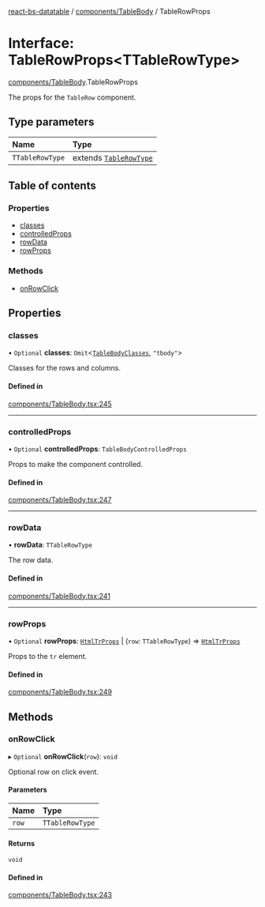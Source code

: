 [react-bs-datatable](../README.md) / [components/TableBody](../modules/components_TableBody.md) / TableRowProps

# Interface: TableRowProps<TTableRowType\>

[components/TableBody](../modules/components_TableBody.md).TableRowProps

The props for the `TableRow` component.

## Type parameters

| Name | Type |
| :------ | :------ |
| `TTableRowType` | extends [`TableRowType`](../modules/helpers_types.md#tablerowtype) |

## Table of contents

### Properties

- [classes](components_TableBody.TableRowProps.md#classes)
- [controlledProps](components_TableBody.TableRowProps.md#controlledprops)
- [rowData](components_TableBody.TableRowProps.md#rowdata)
- [rowProps](components_TableBody.TableRowProps.md#rowprops)

### Methods

- [onRowClick](components_TableBody.TableRowProps.md#onrowclick)

## Properties

### classes

• `Optional` **classes**: `Omit`<[`TableBodyClasses`](components_TableBody.TableBodyClasses.md), ``"tbody"``\>

Classes for the rows and columns.

#### Defined in

[components/TableBody.tsx:245](https://github.com/imballinst/react-bs-datatable/blob/cc33b67/src/components/TableBody.tsx#L245)

___

### controlledProps

• `Optional` **controlledProps**: `TableBodyControlledProps`

Props to make the component controlled.

#### Defined in

[components/TableBody.tsx:247](https://github.com/imballinst/react-bs-datatable/blob/cc33b67/src/components/TableBody.tsx#L247)

___

### rowData

• **rowData**: `TTableRowType`

The row data.

#### Defined in

[components/TableBody.tsx:241](https://github.com/imballinst/react-bs-datatable/blob/cc33b67/src/components/TableBody.tsx#L241)

___

### rowProps

• `Optional` **rowProps**: [`HtmlTrProps`](../modules/components_TableBody.md#htmltrprops) \| (`row`: `TTableRowType`) => [`HtmlTrProps`](../modules/components_TableBody.md#htmltrprops)

Props to the `tr` element.

#### Defined in

[components/TableBody.tsx:249](https://github.com/imballinst/react-bs-datatable/blob/cc33b67/src/components/TableBody.tsx#L249)

## Methods

### onRowClick

▸ `Optional` **onRowClick**(`row`): `void`

Optional row on click event.

#### Parameters

| Name | Type |
| :------ | :------ |
| `row` | `TTableRowType` |

#### Returns

`void`

#### Defined in

[components/TableBody.tsx:243](https://github.com/imballinst/react-bs-datatable/blob/cc33b67/src/components/TableBody.tsx#L243)

